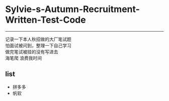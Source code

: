 # Sylvie-s-Autumn-Recruitment-Written-Test-Code  
---
记录一下本人秋招做的大厂笔试题  
怕面试被问到，整理一下自己学习  
做完笔试被挂的没有写进去  
海笔爬 浪费我时间  

## list
* 拼多多
* 帆软


